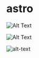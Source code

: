 # astro

![Alt Text](https://media.giphy.com/media/vFKqnCdLPNOKc/giphy.gif)

![Alt Text](https://gifyu.com/image/ScvNQ)

![alt-text](https://github.com/iliazhav/astro/blob/main/ezgif.com-video-to-gif.gif)
